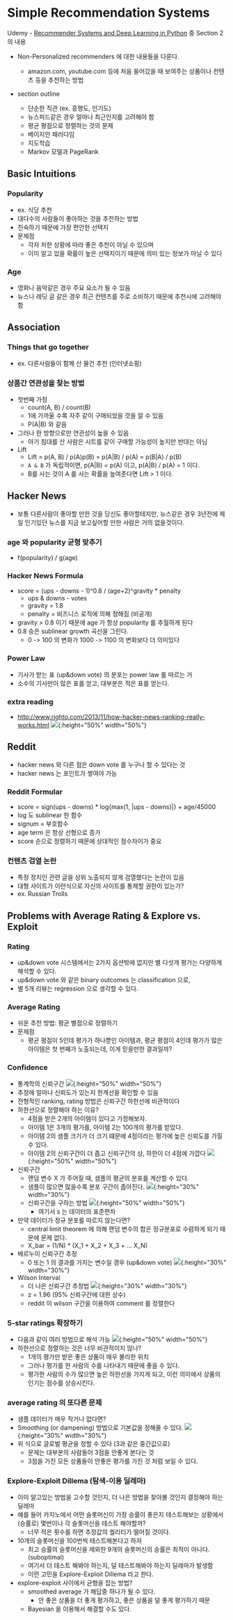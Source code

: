 # Simple Recommendation Systems

Udemy - [Recommender Systems and Deep Learning in Python](https://www.udemy.com/course/recommender-systems)
중 Section 2 의 내용

* Non-Personalized recommenders 에 대한 내용들을 다룬다.
    * amazon.com, youtube.com 등에 처음 들어갔을 때 보여주는 상품이나 컨텐츠 등을 추천하는 방법

* section outline
    * 단순한 직관 (ex. 흥행도, 인기도)
    * 뉴스피드같은 경우 얼마나 최근인지를 고려해야 함
    * 평균 평점으로 정렬하는 것의 문제
    * 베이지안 패러다임
    * 지도학습
    * Markov 모델과 PageRank

## Basic Intuitions
### Popularity
* ex. 식당 추천
* 대다수의 사람들이 좋아하는 것을 추천하는 방법
* 친숙하기 때문에 가장 편안한 선택지
* 문제점
    * 각자 처한 상황에 따라 좋은 추천이 아닐 수 있으며 
    * 이미 알고 있을 확률이 높은 선택지이기 때문에 의미 있는 정보가 아닐 수 있다
### Age
* 영화나 음악같은 경우 주요 요소가 될 수 있음
* 뉴스나 레딧 글 같은 경우 최근 컨텐츠를 주로 소비하기 때문에 추천시에 고려해야 함

## Association
### Things that go together
* ex. 다른사람들이 함께 산 물건 추천 (인터넷쇼핑)
### 상품간 연관성을 찾는 방법
* 첫번째 가정
    * count(A, B) / count(B)
    * 1에 가까울 수록 자주 같이 구매되었을 것을 알 수 있음
    * P(A|B) 와 같음
* 그러나 한 방향으로만 연관성이 높을 수 있음
    * 아기 침대를 산 사람은 시트를 같이 구매할 가능성이 높지만 반대는 아님
* Lift
    * Lift = p(A, B) / p(A)p(B) = p(A|B) / p(A) = p(B|A) / p(B)
    * `A & B` 가 독립적이면, p(A|B) = p(A) 이고, p(A|B) / p(A) = 1 이다.
    * B를 사는 것이 A 를 사는 확률을 높여준다면 Lift > 1 이다.

## Hacker News
* 보통 다른사람이 좋아할 만한 것을 당신도 좋아할테지만, 뉴스같은 경우 3년전에 제일 인기있던 뉴스를 지금 보고싶어할 만한 사람은 거의 없을것이다.
### age 와 popularity 균형 맞추기
* f(popularity) / g(age)
### Hacker News Formula
* score = (ups - downs - 1)^0.8 / (age+2)^gravity * penalty
    * ups & downs - votes
    * gravity = 1.8
    * penalty = 비즈니스 로직에 의해 정해짐 (비공개)
* gravity > 0.8 이기 때문에 age 가 항상 popularity 를 추월하게 된다
* 0.8 승은 sublinear growth 곡선을 그린다.
    * 0 -> 100 의 변화가 1000 -> 1100 의 변화보다 더 의미있다
### Power Law
* 기사가 받는 표 (up&down vote) 의 분포는 power law 를 따르는 거
* 소수의 기사만이 많은 표를 얻고, 대부분은 적은 표를 얻는다.
### extra reading
* http://www.righto.com/2013/11/how-hacker-news-ranking-really-works.html
![](2021-01-10-08-02-42.png){:height="50%" width="50%"}

## Reddit
* hacker news 와 다른 점은 down vote 를 누구나 할 수 있다는 것
* hacker news 는 포인트가 쌓여야 가능
### Reddit Formular
* score = sign(ups - downs) * log{max(1, |ups - downs)|} + age/45000
* log 도 sublinear 한 함수
* signum = 부호함수
* age term 은 항상 선형으로 증가
* score 순으로 정렬하기 때문에 상대적인 점수차이가 중요
### 컨텐츠 검열 논란
* 특정 정치인 관련 글을 상위 노출되지 않게 검열했다는 논란이 있음
* 대형 사이트가 이런식으로 자신의 사이트를 통제할 권한이 있는가?
* ex. Russian Trolls

## Problems with Average Rating & Explore vs. Exploit
### Rating 
* up&down vote 시스템에서는 2가지 옵션밖에 없지만 별 다섯개 평가는 다양하게 해석할 수 있다.
* up&down vote 와 같은 binary outcomes 는 classification 으로,
* 별 5개 리뷰는 regression 으로 생각할 수 있다.
### Average Rating
* 쉬운 추천 방법: 평균 별점으로 정렬하기
* 문제점
    * 평균 평점이 5인데 평가가 하나뿐인 아이템과, 평균 평점이 4인데 평가가 많은 아이템은 첫 번째가 노출되는데, 이게 믿을만한 결과일까?
### Confidence
* 통계학의 신뢰구간
    ![](2021-01-10-12-40-06.png){:height="50%" width="50%"}
* 추정에 얼마나 신뢰도가 있는지 한계선을 확인할 수 있음
* 전형적인 ranking, rating 방법은 신뢰구간 하한선에 비관적이다
* 하한선으로 정렬해야 하는 이유?
    * 4점을 받은 2개의 아이템이 있다고 가정해보자.
    * 아이템 1은 3개의 평가를, 아이템 2는 100개의 평가를 받았다.
    * 아이템 2의 샘플 크기가 더 크기 떄문에 4점이라는 평가에 높은 신뢰도를 가질 수 있다.
    * 아이템 2의 신뢰구간이 더 좁고 신뢰구간의 상, 하한이 더 4점에 가깝다
        ![](2021-01-10-12-45-33.png){:height="50%" width="50%"}
* 신뢰구간
    * 랜덤 변수 X 가 주어질 때, 샘플의 평균의 분포를 계산할 수 있다.
    * 샘플이 많으면 많을수록 분포 구간이 좁아진다.
        ![](2021-01-10-12-50-00.png){:height="30%" width="30%"}
    * 신뢰구간을 구하는 방법
        ![](2021-01-10-12-56-22.png){:height="50%" width="50%"}
        * 여기서 s 는 데이터의 표준편차
* 만약 데이터가 정규 분포를 따르지 않는다면?
    * central limit theorem 에 의해 랜덤 변수의 합은 정규분포로 수렴하게 되기 때문에 문제 없다.
    * X_bar = (1/N) * (X_1 + X_2 + X_3 + ... X_N)
* 베르누이 신뢰구간 추정
    * 0 또는 1 의 결과를 가지는 변수일 경우 (up&down vote)
        ![](2021-01-10-13-02-31.png){:height="30%" width="30%"}
* Wilson Interval
    * 더 나은 신뢰구간 추정법
        ![](2021-01-10-13-03-41.png){:height="30%" width="30%"}
    * z = 1.96 (95% 신뢰구간에 대한 상수)
    * reddit 이 wilson 구간을 이용하여 comment 를 정렬한다
### 5-star ratings 확장하기
* 다음과 같이 여러 방법으로 해석 가능
    ![](2021-01-10-13-06-12.png){:height="50%" width="50%"}
* 하한선으로 정렬하는 것은 너무 비관적이지 않나?
    * 1개의 평가만 받은 좋은 상품이 매우 불리한 위치
    * 그러나 평가를 한 사람의 수를 나타내기 때문에 좋을 수 있다.
    * 평가한 사람의 수가 많으면 높은 하한선을 가지게 되고, 이런 의미에서 상품의 인기는 점수를 상승시킨다.
### average rating 의 또다른 문제
* 샘플 데이터가 매우 작거나 없다면?
* Smoothing (or dampening) 방법으로 기본값을 정해줄 수 있다.
    ![](2021-01-10-13-15-03.png){:height="30%" width="30%"}
* 위 식으로 글로벌 평균을 정할 수 있다 (3과 같은 중간값으로)
    * 문제는 대부분의 사람들이 3점을 안좋게 본다는 것
    * 3점을 가진 모든 상품들이 안좋은 평가를 가진 것 처럼 보일 수 있다.
### Explore-Exploit Dillema (탐색-이용 딜레마)
* 이미 알고있는 방법을 고수할 것인지, 더 나은 방법을 찾아볼 것인지 결정해야 하는 딜레마
* 예를 들어 카지노에서 어떤 슬롯머신이 가장 승률이 좋은지 테스트해보는 상황에서 (승률로) 몇번이나 각 슬롯머신을 테스트 해야할까? 
    * 너무 적은 횟수를 하면 추정값의 퀄리티가 떨어질 것이다.
* 10개의 슬롯머신을 100번씩 테스트해본다고 하자
    * 최고 승률의 슬롯머신을 제외한 9개의 슬롯머신의 승률은 최적이 아니다. (suboptimal)
    * 여기서 더 테스트 해봐야 하는지, 덜 테스트해봐야 하는지 딜레마가 발생함
    * 이런 고민을 Explore-Exploit Dillema 라고 한다.
* explore-exploit 사이에서 균형을 잡는 방법?
    * smoothed average 가 해답중 하나가 될 수 있다.
        * 안 좋은 상품을 더 좋게 평가하고, 좋은 상품을 덜 좋게 평가하기 때문
    * Bayesian 을 이용해서 해결할 수도 있다.
